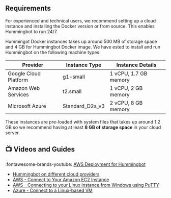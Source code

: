 ## Requirements

For experienced and technical users, we recommend setting up a cloud instance and installing the Docker version or from source. This enables Hummingbot to run 24/7.

Hummingot Docker instances takes up around 500 MB of storage space and 4 GB for Hummingbot Docker image. We have ested to install and run Hummingbot on the following machine types:

| Provider              | Instance Type   | Instance Details      |
| --------------------- | --------------- | --------------------- |
| Google Cloud Platform | g1-small        | 1 vCPU, 1.7 GB memory |
| Amazon Web Services   | t2.small        | 1 vCPU, 2 GB memory   |
| Microsoft Azure       | Standard_D2s_v3 | 2 vCPU, 8 GB memory   |

These instances are pre-loaded with system files that takes up around 1.2 GB so we recommend having at least **8 GB of storage space** in your cloud server.

## 📺 Videos and Guides

:fontawesome-brands-youtube: [AWS Deployment for Hummingbot](https://www.youtube.com/watch?v=ppTxEngRDmU&list=PLDwlNkL_4MMc1GxjWShinaX4FQCxgOkyO&index=9)

- [Hummingbot on different cloud providers](https://blog.hummingbot.org/2019-06-cloud-providers/)
- [AWS - Connect to Your Amazon EC2 Instance](https://aws.amazon.com/ec2/?nc2=h_ql_prod_fs_ec2&ec2-whats-new.sort-by=item.additionalFields.postDateTime&ec2-whats-new.sort-order=desc)
- [AWS - Connecting to your Linux instance from Windows using PuTTY](https://docs.aws.amazon.com/AWSEC2/latest/UserGuide/putty.html)
- [Azure - Connect to a Linux-based VM](https://docs.microsoft.com/en-us/azure/marketplace/partner-center-portal/create-azure-vm-technical-asset#connect-to-a-linux-based-vm)
